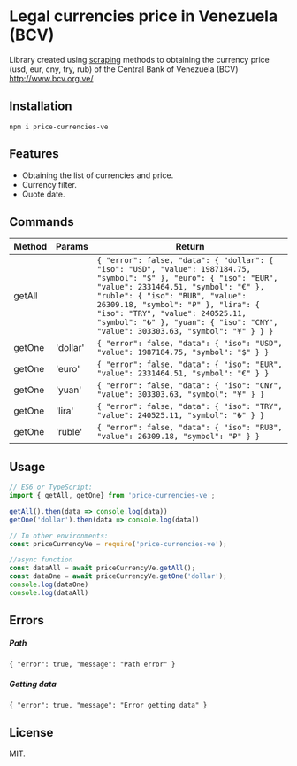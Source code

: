 # Legal currencies price in Venezuela (BCV)

Library created using [scraping][scraping] methods to obtaining the currency price (usd, eur, cny, try, rub) of the Central Bank of Venezuela (BCV) http://www.bcv.org.ve/

## Installation
``
npm i price-currencies-ve
``
## Features
- Obtaining the list of currencies and price.
- Currency filter.
- Quote date.

## Commands
| Method | Params | Return |
| ------ | ------ | ------ |
| getAll |  | ```{ "error": false, "data": { "dollar": { "iso": "USD", "value": 1987184.75, "symbol": "$" }, "euro": { "iso": "EUR", "value": 2331464.51, "symbol": "€" }, "ruble": { "iso": "RUB", "value": 26309.18, "symbol": "₽" }, "lira": { "iso": "TRY", "value": 240525.11, "symbol": "₺" }, "yuan": { "iso": "CNY", "value": 303303.63, "symbol": "¥" } } }``` |
| getOne | 'dollar' | ```{ "error": false, "data": { "iso": "USD", "value": 1987184.75, "symbol": "$" } }``` |
| getOne | 'euro' | ```{ "error": false, "data": { "iso": "EUR", "value": 2331464.51, "symbol": "€" } }``` |
| getOne | 'yuan' | ```{ "error": false, "data": { "iso": "CNY", "value": 303303.63, "symbol": "¥" } }``` |
| getOne | 'lira' | ```{ "error": false, "data": { "iso": "TRY", "value": 240525.11, "symbol": "₺" } }``` |
| getOne | 'ruble' | ```{ "error": false, "data": { "iso": "RUB", "value": 26309.18, "symbol": "₽" } }``` |

## Usage
```js
// ES6 or TypeScript:
import { getAll, getOne} from 'price-currencies-ve';

getAll().then(data => console.log(data))
getOne('dollar').then(data => console.log(data))

// In other environments:
const priceCurrencyVe = require('price-currencies-ve');

//async function
const dataAll = await priceCurrencyVe.getAll();
const dataOne = await priceCurrencyVe.getOne('dollar');
console.log(dataOne)
console.log(dataAll)
```
## Errors
##### Path
``
{
    "error": true,
    "message": "Path error"
}
``

##### Getting data
``
{
    "error": true,
    "message": "Error getting data"
}
``

## License
MIT.

[//]: #
   [scraping]: <https://es.wikipedia.org/wiki/Web_scraping>
